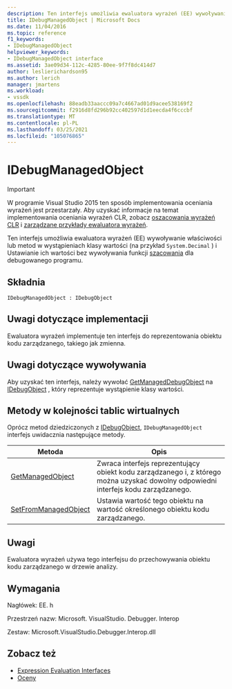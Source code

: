 ```yaml
---
description: Ten interfejs umożliwia ewaluatora wyrażeń (EE) wywoływanie właściwości lub metod w wystąpieniach klasy wartości (na przykład system. Decimal) i Ustawianie ich wartości bez wywoływania funkcji szacowania dla debugowanego programu.
title: IDebugManagedObject | Microsoft Docs
ms.date: 11/04/2016
ms.topic: reference
f1_keywords:
- IDebugManagedObject
helpviewer_keywords:
- IDebugManagedObject interface
ms.assetid: 3ae09d34-112c-4285-80ee-9f7f8dc414d7
author: leslierichardson95
ms.author: lerich
manager: jmartens
ms.workload:
- vssdk
ms.openlocfilehash: 88eadb33aaccc09a7c4667ad01d9acee538169f2
ms.sourcegitcommit: f2916d8fd296b92cc402597d1d1eecda4f6cccbf
ms.translationtype: MT
ms.contentlocale: pl-PL
ms.lasthandoff: 03/25/2021
ms.locfileid: "105076865"
---
```

# <a name="idebugmanagedobject"></a>IDebugManagedObject
> [!IMPORTANT]
> W programie Visual Studio 2015 ten sposób implementowania oceniania wyrażeń jest przestarzały. Aby uzyskać informacje na temat implementowania oceniania wyrażeń CLR, zobacz [oszacowania wyrażeń CLR](https://github.com/Microsoft/ConcordExtensibilitySamples/wiki/CLR-Expression-Evaluators) i [zarządzane przykłady ewaluatora wyrażeń](https://github.com/Microsoft/ConcordExtensibilitySamples/wiki/Managed-Expression-Evaluator-Sample).

 Ten interfejs umożliwia ewaluatora wyrażeń (EE) wywoływanie właściwości lub metod w wystąpieniach klasy wartości (na przykład `System.Decimal` ) i Ustawianie ich wartości bez wywoływania funkcji [szacowania](../../../extensibility/debugger/reference/idebugfunctionobject-evaluate.md) dla debugowanego programu.

## <a name="syntax"></a>Składnia

```
IDebugManagedObject : IDebugObject
```

## <a name="notes-for-implementers"></a>Uwagi dotyczące implementacji
 Ewaluatora wyrażeń implementuje ten interfejs do reprezentowania obiektu kodu zarządzanego, takiego jak zmienna.

## <a name="notes-for-callers"></a>Uwagi dotyczące wywoływania
 Aby uzyskać ten interfejs, należy wywołać [GetManagedDebugObject](../../../extensibility/debugger/reference/idebugobject-getmanageddebugobject.md) na [IDebugObject](../../../extensibility/debugger/reference/idebugobject.md) , który reprezentuje wystąpienie klasy wartości.

## <a name="methods-in-vtable-order"></a>Metody w kolejności tablic wirtualnych
 Oprócz metod dziedziczonych z [IDebugObject](../../../extensibility/debugger/reference/idebugobject.md), `IDebugManagedObject` interfejs uwidacznia następujące metody.

|Metoda|Opis|
|------------|-----------------|
|[GetManagedObject](../../../extensibility/debugger/reference/idebugmanagedobject-getmanagedobject.md)|Zwraca interfejs reprezentujący obiekt kodu zarządzanego i, z którego można uzyskać dowolny odpowiedni interfejs kodu zarządzanego.|
|[SetFromManagedObject](../../../extensibility/debugger/reference/idebugmanagedobject-setfrommanagedobject.md)|Ustawia wartość tego obiektu na wartość określonego obiektu kodu zarządzanego.|

## <a name="remarks"></a>Uwagi
 Ewaluatora wyrażeń używa tego interfejsu do przechowywania obiektu kodu zarządzanego w drzewie analizy.

## <a name="requirements"></a>Wymagania
 Nagłówek: EE. h

 Przestrzeń nazw: Microsoft. VisualStudio. Debugger. Interop

 Zestaw: Microsoft.VisualStudio.Debugger.Interop.dll

## <a name="see-also"></a>Zobacz też
- [Expression Evaluation Interfaces](../../../extensibility/debugger/reference/expression-evaluation-interfaces.md)
- [Oceny](../../../extensibility/debugger/reference/idebugfunctionobject-evaluate.md)
